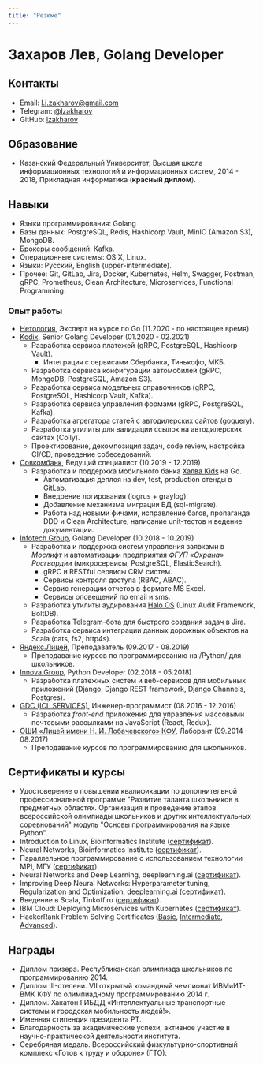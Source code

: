 ```yaml
---
title: "Резюме"
---
```


# Захаров Лев, Golang Developer

## Контакты

- Email: [l.j.zakharov@gmail.com](mailto:l.j.zakharov@gmail.com)
- Telegram: [@lzakharov](https://t.me/lzakharov)
- GitHub: [lzakharov](https://github.com/lzakharov)

## Образование

- Казанский Федеральный Университет, Высшая школа информационных технологий и информационных систем, 2014 - 2018, Прикладная информатика (**красный диплом**).

## Навыки

- Языки программирования: Golang
- Базы данных: PostgreSQL, Redis, Hashicorp Vault, MinIO (Amazon S3), MongoDB.
- Брокеры сообщений: Kafka.
- Операционные системы: OS X, Linux.
- Языки: Русский, English (upper-intermediate).
- Прочее: Git, GitLab, Jira, Docker, Kubernetes, Helm, Swagger, Postman, gRPC, Prometheus, Clean Architecture, Microservices, Functional Programming.

### Опыт работы

- [Нетология](https://netology.ru), Эксперт на курсе по Go (11.2020 - по настоящее время)
- [Kodix](https://agency.kodix.ru/), Senior Golang Developer (01.2020 - 02.2021)
    + Разработка сервиса платежей (gRPC, PostgreSQL, Hashicorp Vault).
        * Интеграция с сервисами Сбербанка, Тинькофф, МКБ.
    + Разработка сервиса конфигурации автомобилей (gRPC, MongoDB, PostgreSQL, Amazon S3).
    + Разработка сервиса модельных справочников (gRPC, PostgreSQL, Hashicorp Vault, Kafka).
    + Разработка сервиса управления формами (gRPC, PostgreSQL, Kafka).
    + Разработка агрегатора статей с автодилерских сайтов (goquery).
    + Разработка утилиты для валидации ссылок на автодилерских сайтах (Colly).
    + Проектирование, декомпозиция задач, code review, настройка CI/CD, проведение собеседований.
- [Совкомбанк](https://sovcombank.ru), Ведущий специалист (10.2019 - 12.2019)
    + Разработка и поддержка мобильного банка [Халва Kids](https://kids.halvacard.ru) на Go.
        * Автоматизация деплоя на dev, test, production стенды в GitLab.
        * Внедрение логирования (logrus + graylog).
        * Добавление механизма миграции БД (sql-migrate).
        * Работа над новыми фичами, исправление багов, пропаганда DDD и Clean Architecture, написание unit-тестов и ведение документации.
- [Infotech Group](https://www.infotech.group/), Golang Developer (10.2018 - 10.2019)
    + Разработка и поддержка систем управления заявками в *Мослифт* и автоматизации предприятия *ФГУП «Охрана» Росгвардии* (микросервисы, PostgreSQL, ElasticSearch).
        * gRPC и RESTful сервисы CRM систем.
        * Сервисы контроля доступа (RBAC, ABAC).
        * Сервис генерации отчетов в формате MS Excel.
        * Сервисы оповещений по email и sms.
    + Разработка утилиты аудирования [Halo OS](https://haloos.ru) (Linux Audit Framework, BoltDB).
    + Разработка Telegram-бота для быстрого создания задач в Jira.
    + Разработка сервиса интеграции данных дорожных объектов на Scala (cats, fs2, http4s).
- [Яндекс.Лицей](https://yandexlyceum.ru/), Преподаватель (09.2017 - 08.2019)
    + Преподавание курсов по программированию на /Python/ для школьников.
- [Innova Group](https://innovacompanies.com/), Python Developer (02.2018 - 05.2018)
    + Разработка платежных систем и веб-сервисов для мобильных приложений (Django, Django REST framework, Django Channels, Postgres).
- [GDC (ICL SERVICES)](http://icl-services.com/), Инженер-программист (08.2016 - 12.2016)
    + Разработка *front-end* приложения для управления массовыми почтовыми
    рассылками на JavaScript (React, Redux).
- [ОШИ «Лицей имени Н. И. Лобачевского» КФУ](https://kpfu.ru/liceum[), Лаборант (09.2014 - 08.2017)
    + Преподавание курсов по программированию для школьников.

## Сертификаты и курсы

- Удостоверение о повышении квалификации по дополнительной профессиональной программе "Развитие таланта школьников в предметных областях. Организация и проведение этапов всероссийской олимпиады школьников и других интеллектуальных соревнований" модуль "Основы программирования на языке Python".
- Introduction to Linux, Bioinformatics Institute ([сертификат](https://stepik.org/certificate/a5be96ccb072ab5111d87827a136717d8cd3b07c.pdf)).
- Neural Networks, Bioinformatics Institute ([сертификат](https://stepik.org/certificate/e76394b2a12210c8785eaee1ba321507cc38b12c.pdf)).
- Параллельное программирование с использованием технологии MPI, МГУ ([сертификат](https://www.intuit.ru/verifydiplomas/101054900)).
- Neural Networks and Deep Learning, deeplearning.ai ([сертификат](https://www.coursera.org/account/accomplishments/certificate/RNA9D7YTE9LY)).
- Improving Deep Neural Networks: Hyperparameter tuning, Regularization and Optimization, deeplearning.ai ([сертификат](https://www.coursera.org/account/accomplishments/certificate/8B6U4TYN9K83)).
- Введение в Scala, Tinkoff.ru ([сертификат](https://stepik.org/certificate/be03c58fee7c7a50a60b3a6d9113fa2b8c95fbfc.pdf)).
- IBM Cloud: Deploying Microservices with Kubernetes ([сертификат](https://www.coursera.org/account/accomplishments/certificate/8YD5PVQFBHKE)).
- HackerRank Problem Solving Certificates ([Basic](https://www.hackerrank.com/certificates/34d43c18635d), [Intermediate](https://www.hackerrank.com/certificates/ecc777c2842a), [Advanced](https://www.hackerrank.com/certificates/df000de9d399)).

## Награды

- Диплом призера. Республиканская олимпиада школьников по программированию 2014.
- Диплом III-степени. VII открытый командный чемпионат ИВМиИТ-ВМК КФУ по олимпиадному программированию 2014 г.
- Диплом. Хакатон ГИБДД «Интеллектуальные транспортные системы и городская мобильность людей!».
- Именная стипендия президента РТ.
- Благодарность за академические успехи, активное участие в научно-практической деятельности института.
- Серебряная медаль. Всероссийский физкультурно-спортивный комплекс «Готов к труду и обороне» (ГТО).
